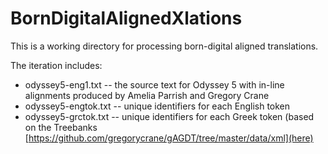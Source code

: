 # BornDigitalAlignedXlations

This is a working directory for processing born-digital aligned translations.

The iteration includes:

* odyssey5-eng1.txt -- the source text for Odyssey 5 with in-line alignments produced by Amelia Parrish and Gregory Crane
* odyssey5-engtok.txt -- unique identifiers for each English token
* odyssey5-grctok.txt -- unique identifiers for each Greek token (based on the Treebanks [https://github.com/gregorycrane/gAGDT/tree/master/data/xml](here)
